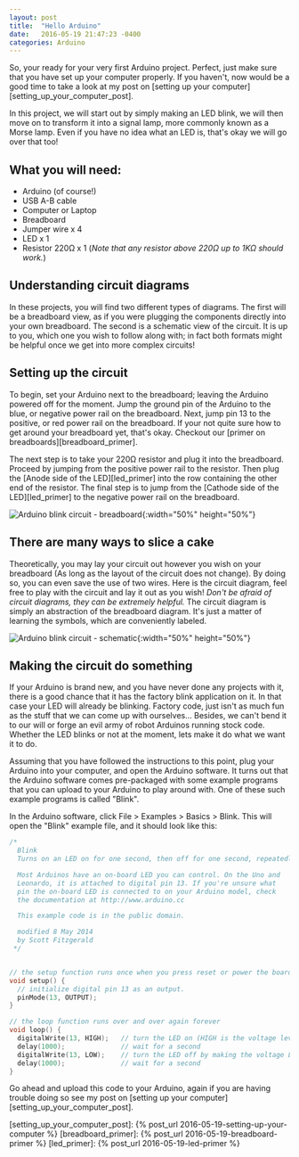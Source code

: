 ```yaml
---
layout: post
title:  "Hello Arduino"
date:   2016-05-19 21:47:23 -0400
categories: Arduino
---
```


So, your ready for your very first Arduino project. Perfect, just make sure that you have set up your computer properly. If you haven't, now would be a good time to take a look at my post on [setting up your computer][setting_up_your_computer_post].

In this project, we will start out by simply making an LED blink, we will then move on to transform it into a signal lamp, more commonly known as a Morse lamp. Even if you have no idea what an LED is, that's okay we will go over that too!

## What you will need:
* Arduino (of course!)
* USB A-B cable
* Computer or Laptop
* Breadboard
* Jumper wire x 4
* LED x 1
* Resistor 220&#8486; x 1 (*Note that any resistor above 220&#8486; up to 1K&#8486; should work.*)

## Understanding circuit diagrams
In these projects, you will find two different types of diagrams. The first will be a breadboard view, as if you were plugging the components directly into your own breadboard. The second is a schematic view of the circuit. It is up to you, which one you wish to follow along with; in fact both formats might be helpful once we get into more complex circuits!

## Setting up the circuit
To begin, set your Arduino next to the breadboard; leaving the Arduino powered off for the moment. Jump the ground pin of the Arduino to the blue, or negative power rail on the breadboard. Next, jump pin 13 to the positive, or red power rail on the breadboard. If your not quite sure how to get around your breadboard yet, that's okay. Checkout our [primer on breadboards][breadboard_primer].

The next step is to take your 220&#8486; resistor and plug it into the breadboard. Proceed by jumping from the positive power rail to the resistor. Then plug the [Anode side of the LED][led_primer] into the row containing the other end of the resistor. The final step is to jump from the [Cathode side of the LED][led_primer] to the negative power rail on the breadboard.

![Arduino blink circuit - breadboard]({{site.baseurl}}/assets/images/Arduino_blink_circuit_bb.svg){:width="50%" height="50%"}

## There are many ways to slice a cake
Theoretically, you may lay your circuit out however you wish on your breadboard (As long as the layout of the circuit does not change). By doing so, you can even save the use of two wires. Here is the circuit diagram, feel free to play with the circuit and lay it out as you wish! *Don't be afraid of circuit diagrams, they can be extremely helpful.* The circuit diagram is simply an abstraction of the breadboard diagram. It's just a matter of learning the symbols, which are conveniently labeled.

![Arduino blink circuit - schematic]({{site.baseurl}}/assets/images/Arduino_blink_circuit_schem.svg){:width="50%" height="50%"}

## Making the circuit do something
If your Arduino is brand new, and you have never done any projects with it, there is a good chance that it has the factory blink application on it. In that case your LED will already be blinking. Factory code, just isn't as much fun as the stuff that we can come up with ourselves... Besides, we can't bend it to our will or forge an evil army of robot Arduinos running stock code. Whether the LED blinks or not at the moment, lets make it do what we want it to do.

Assuming that you have followed the instructions to this point, plug your Arduino into your computer, and open the Arduino software. It turns out that the Arduino software comes pre-packaged with some example programs that you can upload to your Arduino to play around with. One of these such example programs is called "Blink".

In the Arduino software, click File > Examples > Basics > Blink. This will open the "Blink" example file, and it should look like this:

~~~ cpp
/*
  Blink
  Turns on an LED on for one second, then off for one second, repeatedly.

  Most Arduinos have an on-board LED you can control. On the Uno and
  Leonardo, it is attached to digital pin 13. If you're unsure what
  pin the on-board LED is connected to on your Arduino model, check
  the documentation at http://www.arduino.cc

  This example code is in the public domain.

  modified 8 May 2014
  by Scott Fitzgerald
 */


// the setup function runs once when you press reset or power the board
void setup() {
  // initialize digital pin 13 as an output.
  pinMode(13, OUTPUT);
}

// the loop function runs over and over again forever
void loop() {
  digitalWrite(13, HIGH);   // turn the LED on (HIGH is the voltage level)
  delay(1000);              // wait for a second
  digitalWrite(13, LOW);    // turn the LED off by making the voltage LOW
  delay(1000);              // wait for a second
}
~~~

Go ahead and upload this code to your Arduino, again if you are having trouble doing so see my post on [setting up your computer][setting_up_your_computer_post].


[setting_up_your_computer_post]: {% post_url 2016-05-19-setting-up-your-computer %}
[breadboard_primer]: {% post_url 2016-05-19-breadboard-primer %}
[led_primer]: {% post_url 2016-05-19-led-primer %}
